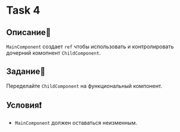 # Task 4

## Описание📌

`MainComponent` создает `ref` чтобы использовать и контролировать дочерний комопнент `ChildComponent`.

## Задание📝

Переделайте `ChildComponent` на функциональный компонент.

## Условия❗️

 * `MainComponent` должен оставаться неизменным.
